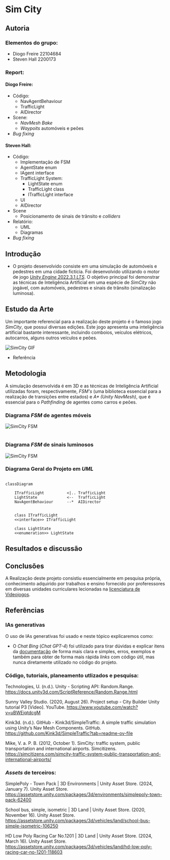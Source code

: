 # Sim City

## Autoria

### Elementos do grupo:
- Diogo Freire  22104684
- Steven Hall   2200173
  
### Report:

#### Diogo Freire:
- Código: 
  - NavAgentBehaviour
  - TrafficLight
  - AIDirector
- Scene:
  - _NavMesh Bake_
  - _Waypoits_ automóveis e peões
- _Bug fixing_  

#### Steven Hall: 
- Código: 
  - Implementação de FSM
  - AgentState enum
  - IAgent interface
  - TrafficLight System:   
    - LightState enum
    - TrafficLight class
    - ITrafficLight interface
  - UI
  - AIDirector
- Scene
  - Posicionamento de sinais de trânsito e _colliders_ 
- Relatório:
  - UML
  - Diagramas
- _Bug fixing_


## Introdução

- O projeto desenvolvido consiste em uma simulação de automóveis e pedestres em uma cidade fictícia. Foi desenvolvido utilizando o motor de jogo [_Unity Engine_ 2022.3.1 _LTS_](https://unity.com/releases/editor/whats-new/2022.3.1#release-notes). O objetivo principal foi demonstrar as técnicas de Inteligência Artificial em uma espécie de _SimCity_ não jogável, com automóveis, pedestres e sinais de trânsito (sinalização luminosa).



## Estudo da Arte
Um importante referencial para a realização deste projeto é o famoso jogo _SimCity_, que possui diversas edições. Este jogo apresenta uma inteligência artificial bastante interessante, incluindo comboios, veículos elétricos, autocarros, alguns outros veículos e peões.


![SimCity GIF](./Images/traffic-small.gif)

- Referência 
  

## Metodologia

A simulação desenvolvida é em 3D e as técnicas de Inteligência Artificial utilizadas foram, respectivamente, _FSM's_ (uma biblioteca essencial para a realização de transições entre estados) e _A* (Unity NavMesh)_, que é essencial para o _Pathfinding_ de agentes como carros e peões.

### Diagrama _FSM_ de agentes móveis

![SimCity FSM](./Images/agent.drawio.png)

#
### Diagrama _FSM_ de sinais luminosos

![SimCity FSM](./Images/traffic.drawio.png)






### Diagrama Geral do Projeto em _UML_

```mermaid

classDiagram

    ITrafficLight          <|.. TrafficLight
    LightState             <--  TrafficLight
    NavAgentBehaviour      --*  AIDirector           


    class ITrafficLight
    <<interface>> ITrafficLight

    class LightState
    <<enumeration>> LightState 

```

## Resultados e discussão

## Conclusões


  
A Realização deste projeto consistiu essencialmente em pesquisa própria, conhecimento adquirido por trabalhos e ensino fornecido por proferessores em diversas unidades curriculares lecionadas na [licenciatura de Videojogos](https://www.ulusofona.pt/lisboa/licenciaturas/videojogos).

## Referências


### IAs generativas
O uso de IAs generativas foi usado e neste tópico explicaremos como: 
- O _Chat Bing_ (_Chat GPT-4_) foi utilizado para tirar dúvidas e explicar itens da [documentação](https://learn.microsoft.com/en-us/dotnet/api/?view=netstandard-2.1) de forma mais clara e simples, erros, exemplos e também para obter de forma mais rápida _links_ com código útil, mas nunca diretamente utilizado no código do projeto.

### Código, tutoriais, planeamento utlizados e pesquisa:

Technologies, U. (n.d.). Unity - Scripting API: Random.Range. https://docs.unity3d.com/ScriptReference/Random.Range.html
  
Sunny Valley Studio. (2020, August 26). Project setup - City Builder Unity tutorial P3 [Video]. YouTube. https://www.youtube.com/watch?v=uBWEjqtdcgM

Kink3d. (n.d.). GitHub - Kink3d/SimpleTraffic: A simple traffic simulation using Unity’s Nav Mesh Components. GitHub. https://github.com/Kink3d/SimpleTraffic?tab=readme-ov-file

Mike, V. a. P. B. (2012, October 1). SimCity: traffic system, public transportation and international airports. Simcitizens. https://simcitizens.com/simcity-traffic-system-public-transportation-and-international-airports/

### _Assets_ de terceiros:
  
SimplePoly - Town Pack | 3D Environments | Unity Asset Store. (2024, January 7). Unity Asset Store. https://assetstore.unity.com/packages/3d/environments/simplepoly-town-pack-62400

School bus, simple, isometric | 3D Land | Unity Asset Store. (2020, November 16). Unity Asset Store. https://assetstore.unity.com/packages/3d/vehicles/land/school-bus-simple-isometric-106250

HD Low Poly Racing Car No.1201 | 3D Land | Unity Asset Store. (2024, March 16). Unity Asset Store. https://assetstore.unity.com/packages/3d/vehicles/land/hd-low-poly-racing-car-no-1201-118603

#








